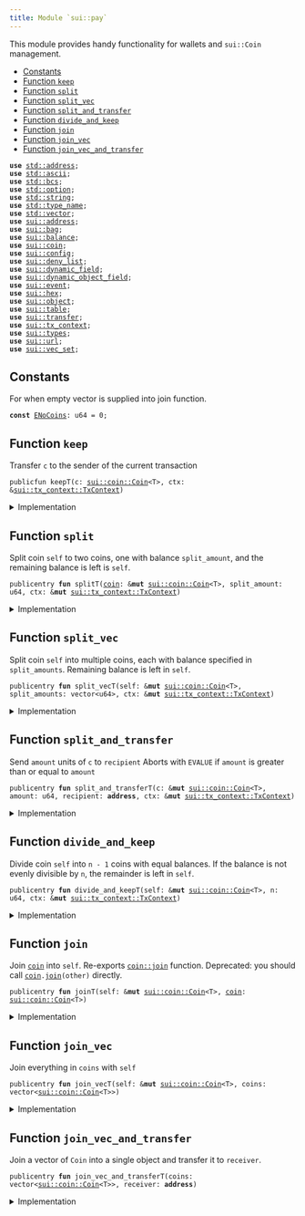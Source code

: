 ```yaml
---
title: Module `sui::pay`
---
```


This module provides handy functionality for wallets and <code>sui::Coin</code> management.


-  [Constants](#@Constants_0)
-  [Function `keep`](#sui_pay_keep)
-  [Function `split`](#sui_pay_split)
-  [Function `split_vec`](#sui_pay_split_vec)
-  [Function `split_and_transfer`](#sui_pay_split_and_transfer)
-  [Function `divide_and_keep`](#sui_pay_divide_and_keep)
-  [Function `join`](#sui_pay_join)
-  [Function `join_vec`](#sui_pay_join_vec)
-  [Function `join_vec_and_transfer`](#sui_pay_join_vec_and_transfer)


<pre><code><b>use</b> <a href="../std/address.md#std_address">std::address</a>;
<b>use</b> <a href="../std/ascii.md#std_ascii">std::ascii</a>;
<b>use</b> <a href="../std/bcs.md#std_bcs">std::bcs</a>;
<b>use</b> <a href="../std/option.md#std_option">std::option</a>;
<b>use</b> <a href="../std/string.md#std_string">std::string</a>;
<b>use</b> <a href="../std/type_name.md#std_type_name">std::type_name</a>;
<b>use</b> <a href="../std/vector.md#std_vector">std::vector</a>;
<b>use</b> <a href="address.md#sui_address">sui::address</a>;
<b>use</b> <a href="bag.md#sui_bag">sui::bag</a>;
<b>use</b> <a href="balance.md#sui_balance">sui::balance</a>;
<b>use</b> <a href="coin.md#sui_coin">sui::coin</a>;
<b>use</b> <a href="config.md#sui_config">sui::config</a>;
<b>use</b> <a href="deny_list.md#sui_deny_list">sui::deny_list</a>;
<b>use</b> <a href="dynamic_field.md#sui_dynamic_field">sui::dynamic_field</a>;
<b>use</b> <a href="dynamic_object_field.md#sui_dynamic_object_field">sui::dynamic_object_field</a>;
<b>use</b> <a href="event.md#sui_event">sui::event</a>;
<b>use</b> <a href="hex.md#sui_hex">sui::hex</a>;
<b>use</b> <a href="object.md#sui_object">sui::object</a>;
<b>use</b> <a href="table.md#sui_table">sui::table</a>;
<b>use</b> <a href="transfer.md#sui_transfer">sui::transfer</a>;
<b>use</b> <a href="tx_context.md#sui_tx_context">sui::tx_context</a>;
<b>use</b> <a href="types.md#sui_types">sui::types</a>;
<b>use</b> <a href="url.md#sui_url">sui::url</a>;
<b>use</b> <a href="vec_set.md#sui_vec_set">sui::vec_set</a>;
</code></pre>



<a name="@Constants_0"></a>

## Constants


<a name="sui_pay_ENoCoins"></a>

For when empty vector is supplied into join function.


<pre><code><b>const</b> <a href="pay.md#sui_pay_ENoCoins">ENoCoins</a>: u64 = 0;
</code></pre>



<a name="sui_pay_keep"></a>

## Function `keep`

Transfer <code>c</code> to the sender of the current transaction


<pre><code>publicfun keepT(c: <a href="coin.md#sui_coin_Coin">sui::coin::Coin</a>&lt;T&gt;, ctx: &<a href="tx_context.md#sui_tx_context_TxContext">sui::tx_context::TxContext</a>)
</code></pre>



<details>
<summary>Implementation</summary>


<pre><code><b>public</b> <b>fun</b> <a href="pay.md#sui_pay_keep">keep</a>&lt;T&gt;(c: Coin&lt;T&gt;, ctx: &TxContext) {
    <a href="transfer.md#sui_transfer_public_transfer">transfer::public_transfer</a>(c, ctx.sender())
}
</code></pre>



</details>

<a name="sui_pay_split"></a>

## Function `split`

Split coin <code>self</code> to two coins, one with balance <code>split_amount</code>,
and the remaining balance is left is <code>self</code>.


<pre><code>publicentry <b>fun</b> splitT(<a href="coin.md#sui_coin">coin</a>: &<b>mut</b> <a href="coin.md#sui_coin_Coin">sui::coin::Coin</a>&lt;T&gt;, split_amount: u64, ctx: &<b>mut</b> <a href="tx_context.md#sui_tx_context_TxContext">sui::tx_context::TxContext</a>)
</code></pre>



<details>
<summary>Implementation</summary>


<pre><code><b>public</b> <b>entry</b> <b>fun</b> <a href="pay.md#sui_pay_split">split</a>&lt;T&gt;(<a href="coin.md#sui_coin">coin</a>: &<b>mut</b> Coin&lt;T&gt;, split_amount: u64, ctx: &<b>mut</b> TxContext) {
    <a href="pay.md#sui_pay_keep">keep</a>(<a href="coin.md#sui_coin">coin</a>.<a href="pay.md#sui_pay_split">split</a>(split_amount, ctx), ctx)
}
</code></pre>



</details>

<a name="sui_pay_split_vec"></a>

## Function `split_vec`

Split coin <code>self</code> into multiple coins, each with balance specified
in <code>split_amounts</code>. Remaining balance is left in <code>self</code>.


<pre><code>publicentry <b>fun</b> split_vecT(self: &<b>mut</b> <a href="coin.md#sui_coin_Coin">sui::coin::Coin</a>&lt;T&gt;, split_amounts: vector&lt;u64&gt;, ctx: &<b>mut</b> <a href="tx_context.md#sui_tx_context_TxContext">sui::tx_context::TxContext</a>)
</code></pre>



<details>
<summary>Implementation</summary>


<pre><code><b>public</b> <b>entry</b> <b>fun</b> <a href="pay.md#sui_pay_split_vec">split_vec</a>&lt;T&gt;(self: &<b>mut</b> Coin&lt;T&gt;, split_amounts: vector&lt;u64&gt;, ctx: &<b>mut</b> TxContext) {
    <b>let</b> (<b>mut</b> i, len) = (0, split_amounts.length());
    <b>while</b> (i &lt; len) {
        <a href="pay.md#sui_pay_split">split</a>(self, split_amounts[i], ctx);
        i = i + 1;
    };
}
</code></pre>



</details>

<a name="sui_pay_split_and_transfer"></a>

## Function `split_and_transfer`

Send <code>amount</code> units of <code>c</code> to <code>recipient</code>
Aborts with <code>EVALUE</code> if <code>amount</code> is greater than or equal to <code>amount</code>


<pre><code>publicentry <b>fun</b> split_and_transferT(c: &<b>mut</b> <a href="coin.md#sui_coin_Coin">sui::coin::Coin</a>&lt;T&gt;, amount: u64, recipient: <b>address</b>, ctx: &<b>mut</b> <a href="tx_context.md#sui_tx_context_TxContext">sui::tx_context::TxContext</a>)
</code></pre>



<details>
<summary>Implementation</summary>


<pre><code><b>public</b> <b>entry</b> <b>fun</b> <a href="pay.md#sui_pay_split_and_transfer">split_and_transfer</a>&lt;T&gt;(
    c: &<b>mut</b> Coin&lt;T&gt;,
    amount: u64,
    recipient: <b>address</b>,
    ctx: &<b>mut</b> TxContext,
) {
    <a href="transfer.md#sui_transfer_public_transfer">transfer::public_transfer</a>(c.<a href="pay.md#sui_pay_split">split</a>(amount, ctx), recipient)
}
</code></pre>



</details>

<a name="sui_pay_divide_and_keep"></a>

## Function `divide_and_keep`

Divide coin <code>self</code> into <code>n - 1</code> coins with equal balances. If the balance is
not evenly divisible by <code>n</code>, the remainder is left in <code>self</code>.


<pre><code>publicentry <b>fun</b> divide_and_keepT(self: &<b>mut</b> <a href="coin.md#sui_coin_Coin">sui::coin::Coin</a>&lt;T&gt;, n: u64, ctx: &<b>mut</b> <a href="tx_context.md#sui_tx_context_TxContext">sui::tx_context::TxContext</a>)
</code></pre>



<details>
<summary>Implementation</summary>


<pre><code><b>public</b> <b>entry</b> <b>fun</b> <a href="pay.md#sui_pay_divide_and_keep">divide_and_keep</a>&lt;T&gt;(self: &<b>mut</b> Coin&lt;T&gt;, n: u64, ctx: &<b>mut</b> TxContext) {
    <b>let</b> <b>mut</b> vec: vector&lt;Coin&lt;T&gt;&gt; = self.divide_into_n(n, ctx);
    <b>let</b> (<b>mut</b> i, len) = (0, vec.length());
    <b>while</b> (i &lt; len) {
        <a href="transfer.md#sui_transfer_public_transfer">transfer::public_transfer</a>(vec.pop_back(), ctx.sender());
        i = i + 1;
    };
    vec.destroy_empty();
}
</code></pre>



</details>

<a name="sui_pay_join"></a>

## Function `join`

Join <code><a href="coin.md#sui_coin">coin</a></code> into <code>self</code>. Re-exports <code><a href="coin.md#sui_coin_join">coin::join</a></code> function.
Deprecated: you should call <code><a href="coin.md#sui_coin">coin</a>.<a href="pay.md#sui_pay_join">join</a>(other)</code> directly.


<pre><code>publicentry <b>fun</b> joinT(self: &<b>mut</b> <a href="coin.md#sui_coin_Coin">sui::coin::Coin</a>&lt;T&gt;, <a href="coin.md#sui_coin">coin</a>: <a href="coin.md#sui_coin_Coin">sui::coin::Coin</a>&lt;T&gt;)
</code></pre>



<details>
<summary>Implementation</summary>


<pre><code><b>public</b> <b>entry</b> <b>fun</b> <a href="pay.md#sui_pay_join">join</a>&lt;T&gt;(self: &<b>mut</b> Coin&lt;T&gt;, <a href="coin.md#sui_coin">coin</a>: Coin&lt;T&gt;) {
    self.<a href="pay.md#sui_pay_join">join</a>(<a href="coin.md#sui_coin">coin</a>)
}
</code></pre>



</details>

<a name="sui_pay_join_vec"></a>

## Function `join_vec`

Join everything in <code>coins</code> with <code>self</code>


<pre><code>publicentry <b>fun</b> join_vecT(self: &<b>mut</b> <a href="coin.md#sui_coin_Coin">sui::coin::Coin</a>&lt;T&gt;, coins: vector&lt;<a href="coin.md#sui_coin_Coin">sui::coin::Coin</a>&lt;T&gt;&gt;)
</code></pre>



<details>
<summary>Implementation</summary>


<pre><code><b>public</b> <b>entry</b> <b>fun</b> <a href="pay.md#sui_pay_join_vec">join_vec</a>&lt;T&gt;(self: &<b>mut</b> Coin&lt;T&gt;, <b>mut</b> coins: vector&lt;Coin&lt;T&gt;&gt;) {
    <b>let</b> (<b>mut</b> i, len) = (0, coins.length());
    <b>while</b> (i &lt; len) {
        <b>let</b> <a href="coin.md#sui_coin">coin</a> = coins.pop_back();
        self.<a href="pay.md#sui_pay_join">join</a>(<a href="coin.md#sui_coin">coin</a>);
        i = i + 1
    };
    // safe because we've drained the vector
    coins.destroy_empty()
}
</code></pre>



</details>

<a name="sui_pay_join_vec_and_transfer"></a>

## Function `join_vec_and_transfer`

Join a vector of <code>Coin</code> into a single object and transfer it to <code>receiver</code>.


<pre><code>publicentry <b>fun</b> join_vec_and_transferT(coins: vector&lt;<a href="coin.md#sui_coin_Coin">sui::coin::Coin</a>&lt;T&gt;&gt;, receiver: <b>address</b>)
</code></pre>



<details>
<summary>Implementation</summary>


<pre><code><b>public</b> <b>entry</b> <b>fun</b> <a href="pay.md#sui_pay_join_vec_and_transfer">join_vec_and_transfer</a>&lt;T&gt;(<b>mut</b> coins: vector&lt;Coin&lt;T&gt;&gt;, receiver: <b>address</b>) {
    <b>assert</b>!(coins.length() &gt; 0, <a href="pay.md#sui_pay_ENoCoins">ENoCoins</a>);
    <b>let</b> <b>mut</b> self = coins.pop_back();
    <a href="pay.md#sui_pay_join_vec">join_vec</a>(&<b>mut</b> self, coins);
    <a href="transfer.md#sui_transfer_public_transfer">transfer::public_transfer</a>(self, receiver)
}
</code></pre>



</details>
